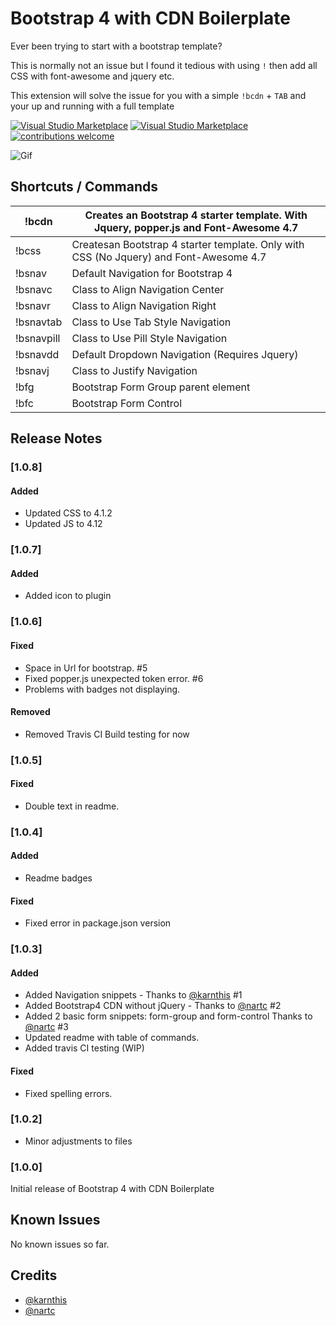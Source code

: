 # Bootstrap 4 with CDN Boilerplate

Ever been trying to start with a bootstrap template? 

This is normally not an issue but I found it tedious with using `!` then add all CSS  with font-awesome and jquery etc.

This extension will solve the issue for you with a simple `!bcdn` + `TAB` and your up and running with a full template



[![Visual Studio Marketplace](https://img.shields.io/vscode-marketplace/v/eventyret.bootstrap-4-cdn-snippet.svg)](https://marketplace.visualstudio.com/items?itemName=eventyret.bootstrap-4-cdn-snippet)
[![Visual Studio Marketplace](https://img.shields.io/vscode-marketplace/d/eventyret.bootstrap-4-cdn-snippet.svg)](https://marketplace.visualstudio.com/items?itemName=eventyret.bootstrap-4-cdn-snippet)
[![contributions welcome](https://img.shields.io/badge/contributions-welcome-brightgreen.svg)](https://github.com/eventyret/issues)



![Gif](https://i.imgur.com/EMaQmDC.gif)


## Shortcuts / Commands

| !bcdn      	| Creates an Bootstrap 4 starter template. With Jquery, popper.js and Font-Awesome 4.7 	|
|------------	|-----------------------------------------------------------------------------------------------	|
| !bcss      	| Createsan Bootstrap 4 starter template. Only with CSS (No Jquery) and Font-Awesome 4.7        	|
| !bsnav     	| Default Navigation for Bootstrap 4                                                            	|
| !bsnavc    	| Class to Align Navigation Center                                                              	|
| !bsnavr    	| Class to Align Navigation Right                                                               	|
| !bsnavtab  	| Class to Use Tab Style Navigation                                                             	|
| !bsnavpill 	| Class to Use Pill Style Navigation                                                            	|
| !bsnavdd   	| Default Dropdown Navigation (Requires Jquery)                                                 	|
| !bsnavj    	| Class to Justify Navigation                                                                   	|
| !bfg    	| Bootstrap Form Group parent element                                                                 	|
| !bfc    	| Bootstrap Form Control                                                             	|

## Release Notes

### [1.0.8]
#### Added
- Updated CSS to 4.1.2
- Updated JS to 4.12

### [1.0.7]
#### Added
- Added icon to plugin

### [1.0.6]
#### Fixed
- Space in Url for bootstrap. #5
- Fixed popper.js unexpected token error. #6
- Problems with badges not displaying.

#### Removed
- Removed Travis CI Build testing for now

### [1.0.5]

#### Fixed
- Double text in readme.

### [1.0.4]
#### Added
- Readme badges

#### Fixed
- Fixed error in package.json version


### [1.0.3]
#### Added

- Added Navigation snippets  - Thanks to [@karnthis](https://github.com/karnthis) #1
- Added Bootstrap4 CDN without jQuery -  Thanks to [@nartc](https://github.com/nartc) #2
- Added 2 basic form snippets: form-group and form-control Thanks to [@nartc](https://github.com/nartc) #3
- Updated readme with table of commands.
- Added travis CI testing (WIP)

#### Fixed
- Fixed spelling errors.


### [1.0.2]
- Minor adjustments to files

### [1.0.0]

Initial release of Bootstrap 4 with CDN Boilerplate

## Known Issues

No known issues so far.


## Credits

- [@karnthis](https://github.com/karnthis)
- [@nartc](https://github.com/nartc)
